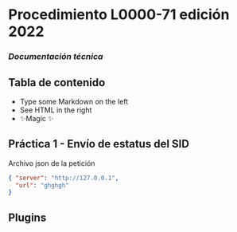 # Procedimiento L0000-71 edición 2022
### _Documentación técnica_

## Tabla de contenido

- Type some Markdown on the left
- See HTML in the right
- ✨Magic ✨

## Práctica 1 - Envío de estatus del SID

Archivo json de la petición

```json
{ "server": "http://127.0.0.1",
  "url": "ghghgh"
}
```

## Plugins
